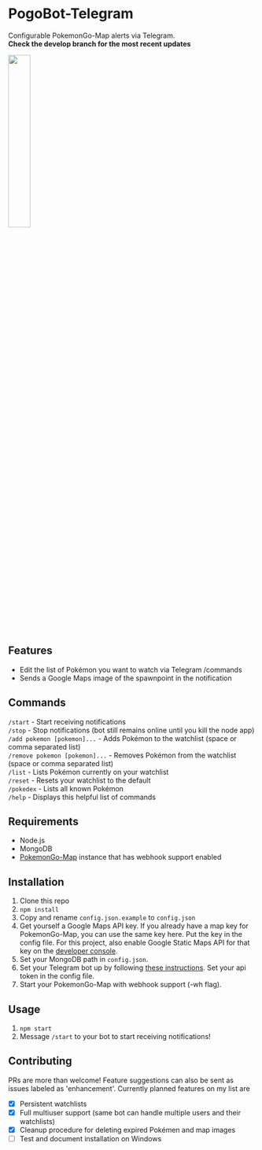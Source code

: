 PogoBot-Telegram
================

Configurable PokemonGo-Map alerts via Telegram.  
**Check the develop branch for the most recent updates**

<img src=http://i.imgur.com/7zscpP7.png width=30% height=30%>

Features
--------

* Edit the list of Pokémon you want to watch via Telegram /commands
* Sends a Google Maps image of the spawnpoint in the notification

Commands
--------

`/start` - Start receiving notifications  
`/stop` - Stop notifications (bot still remains online until you kill the node app)  
`/add pokemon [pokemon]...` - Adds Pokémon to the watchlist (space or comma separated list)  
`/remove pokemon [pokemon]...` - Removes Pokémon from the watchlist (space or comma separated list)  
`/list` - Lists Pokémon currently on your watchlist  
`/reset` - Resets your watchlist to the default  
`/pokedex` - Lists all known Pokémon  
`/help` - Displays this helpful list of commands

Requirements
------------

* Node.js
* MongoDB
* [PokemonGo-Map](https://github.com/PokemonGoMap/PokemonGo-Map) instance that has webhook support enabled

Installation
------------

1. Clone this repo
2. `npm install`
3. Copy and rename `config.json.example` to `config.json`
4. Get yourself a Google Maps API key. If you already have a map key for PokemonGo-Map, you can use the same key here. Put the key in the config file. For this project, also enable Google Static Maps API for that key on the [developer console](https://console.developers.google.com/apis/dashboard).
5. Set your MongoDB path in `config.json`.
6. Set your Telegram bot up by following [these instructions](https://core.telegram.org/bots#3-how-do-i-create-a-bot). Set your api token in the config file.
7. Start your PokemonGo-Map with webhook support (-wh flag).

Usage
-----

1. `npm start`
2. Message `/start` to your bot to start receiving notifications!

Contributing
------------

PRs are more than welcome! Feature suggestions can also be sent as issues labeled as 'enhancement'.
Currently planned features on my list are

- [x] Persistent watchlists
- [x] Full multiuser support (same bot can handle multiple users and their watchlists)
- [x] Cleanup procedure for deleting expired Pokémen and map images
- [ ] Test and document installation on Windows
